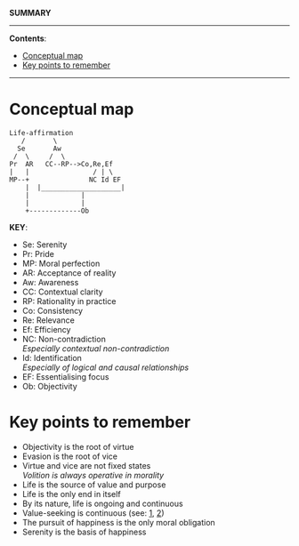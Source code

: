 **SUMMARY**

---

**Contents**:

- [Conceptual map](#conceptual-map)
- [Key points to remember](#key-points-to-remember)

---

# Conceptual map

```
Life-affirmation
   /       \
  Se       Aw
 /  \     /  \
Pr  AR   CC--RP-->Co,Re,Ef
|   |                / | \
MP--+               NC Id EF
    |  |____________________|
    |             |
    |             |
    +-------------Ob
```

**KEY**:

- Se: Serenity
- Pr: Pride
- MP: Moral perfection
- AR: Acceptance of reality
- Aw: Awareness
- CC: Contextual clarity
- RP: Rationality in practice
- Co: Consistency
- Re: Relevance
- Ef: Efficiency
- NC: Non-contradiction <br> _Especially contextual non-contradiction_
- Id: Identification <br> _Especially of logical and causal relationships_
- EF: Essentialising focus
- Ob: Objectivity

# Key points to remember
- Objectivity is the root of virtue
- Evasion is the root of vice
- Virtue and vice are not fixed states <br> _Volition is always operative in morality_
- Life is the source of value and purpose
- Life is the only end in itself
- By its nature, life is ongoing and continuous
- Value-seeking is continuous (see: [1](https://pranigopu.github.io/philosophy/ethics/nature-of-value.html#values-seeking-is-continuous), [2](https://pranigopu.github.io/philosophy/epistemology/rationality-in-practice.html#principle-of-value-seeking))
- The pursuit of happiness is the only moral obligation
- Serenity is the basis of happiness